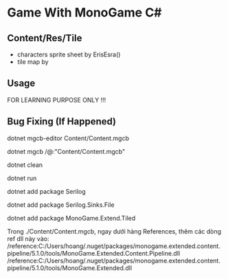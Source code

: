 # Game With MonoGame C#

## Content/Res/Tile
- characters sprite sheet by ErisEsra()
- tile map by 

## Usage
FOR LEARNING PURPOSE ONLY !!!


## Bug Fixing (If Happened)
dotnet mgcb-editor Content/Content.mgcb

dotnet mgcb /@:"Content/Content.mgcb"

dotnet clean

dotnet run

dotnet add package Serilog

dotnet add package Serilog.Sinks.File

dotnet add  package MonoGame.Extend.Tiled


Trong ./Content/Content.mgcb, ngay dưới hàng References, thêm các dòng ref dll này vào:
/reference:C:/Users/hoang/.nuget/packages/monogame.extended.content.pipeline/5.1.0/tools/MonoGame.Extended.Content.Pipeline.dll
/reference:C:/Users/hoang/.nuget/packages/monogame.extended.content.pipeline/5.1.0/tools/MonoGame.Extended.dll
